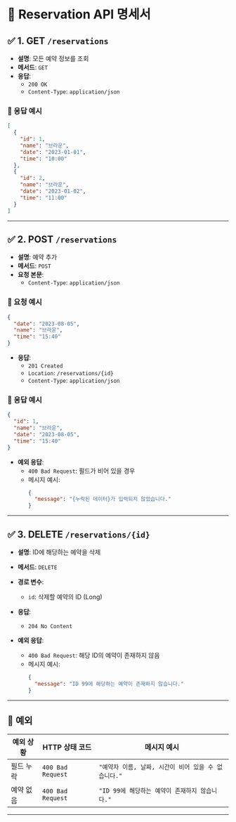 # 📘 Reservation API 명세서


## ✅ 1. GET `/reservations`

- **설명**: 모든 예약 정보를 조회
- **메서드**: `GET`
- **응답**:
    - `200 OK`
    - `Content-Type`: `application/json`

### 🔸 응답 예시

```json
[
  {
    "id": 1,
    "name": "브라운",
    "date": "2023-01-01",
    "time": "10:00"
  },
  {
    "id": 2,
    "name": "브라운",
    "date": "2023-01-02",
    "time": "11:00"
  }
]
```

---

## ✅ 2. POST `/reservations`

- **설명**: 예약 추가
- **메서드**: `POST`
- **요청 본문**:
    - `Content-Type`: `application/json`

### 🔸 요청 예시

```json
{
  "date": "2023-08-05",
  "name": "브라운",
  "time": "15:40"
}
```

- **응답**:
    - `201 Created`
    - `Location`: `/reservations/{id}`
    - `Content-Type`: `application/json`

### 🔸 응답 예시

```json
{
  "id": 1,
  "name": "브라운",
  "date": "2023-08-05",
  "time": "15:40"
}
```

- **예외 응답**:
    - `400 Bad Request`: 필드가 비어 있을 경우
    - 메시지 예시:
      ```json
      {
        "message": "{누락된 데이터}가 입력되지 않았습니다."
      }
      ```

---

## ✅ 3. DELETE `/reservations/{id}`

- **설명**: ID에 해당하는 예약을 삭제
- **메서드**: `DELETE`
- **경로 변수**:
    - `id`: 삭제할 예약의 ID (Long)

- **응답**:
    - `204 No Content`

- **예외 응답**:
    - `400 Bad Request`: 해당 ID의 예약이 존재하지 않음
    - 메시지 예시:
      ```json
      {
        "message": "ID 99에 해당하는 예약이 존재하지 않습니다."
      }
      ```

---

## 📌 예외

| 예외 상황 | HTTP 상태 코드 | 메시지 예시 |
|-----------|----------------|-------------|
| 필드 누락  | `400 Bad Request` | `"예약자 이름, 날짜, 시간이 비어 있을 수 없습니다."` |
| 예약 없음 | `400 Bad Request`    | `"ID 99에 해당하는 예약이 존재하지 않습니다."` |

---
